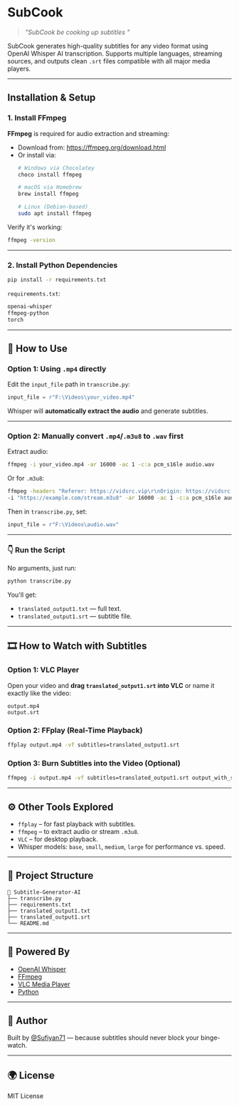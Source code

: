 # SubCook

> *"SubCook be cooking up subtitles "*

SubCook generates high-quality subtitles for any video format using OpenAI Whisper AI transcription. Supports multiple languages, streaming sources, and outputs clean `.srt` files compatible with all major media players.

---

## Installation & Setup

### 1. Install FFmpeg

**FFmpeg** is required for audio extraction and streaming:
- Download from: https://ffmpeg.org/download.html
- Or install via:
  ```bash
  # Windows via Chocolatey
  choco install ffmpeg

  # macOS via Homebrew
  brew install ffmpeg

  # Linux (Debian-based)
  sudo apt install ffmpeg
  ```

Verify it's working:

```bash
ffmpeg -version
```

---

### 2. Install Python Dependencies

```bash
pip install -r requirements.txt
```

`requirements.txt`:

```txt
openai-whisper
ffmpeg-python
torch
```

---

## 🧪 How to Use

### Option 1: Using `.mp4` directly

Edit the `input_file` path in `transcribe.py`:

```python
input_file = r"F:\Videos\your_video.mp4"
```

Whisper will **automatically extract the audio** and generate subtitles.

---

### Option 2: Manually convert `.mp4`/`.m3u8` to `.wav` first

Extract audio:

```bash
ffmpeg -i your_video.mp4 -ar 16000 -ac 1 -c:a pcm_s16le audio.wav
```

Or for `.m3u8`:

```bash
ffmpeg -headers "Referer: https://vidsrc.vip\r\nOrigin: https://vidsrc.vip\r\n" \
-i "https://example.com/stream.m3u8" -ar 16000 -ac 1 -c:a pcm_s16le audio.wav
```

Then in `transcribe.py`, set:

```python
input_file = r"F:\Videos\audio.wav"
```

---

### 👇 Run the Script

No arguments, just run:

```bash
python transcribe.py
```

You'll get:

* `translated_output1.txt` — full text.
* `translated_output1.srt` — subtitle file.

---

## 🎞️ How to Watch with Subtitles

### Option 1: VLC Player

Open your video and **drag `translated_output1.srt` into VLC** or name it exactly like the video:

```
output.mp4
output.srt
```

### Option 2: FFplay (Real-Time Playback)

```bash
ffplay output.mp4 -vf subtitles=translated_output1.srt
```

### Option 3: Burn Subtitles into the Video (Optional)

```bash
ffmpeg -i output.mp4 -vf subtitles=translated_output1.srt output_with_subs.mp4
```

---

## ⚙️ Other Tools Explored

* `ffplay` – for fast playback with subtitles.
* `ffmpeg` – to extract audio or stream `.m3u8`.
* `VLC` – for desktop playback.
* Whisper models: `base`, `small`, `medium`, `large` for performance vs. speed.

---

## 📁 Project Structure

```
📁 Subtitle-Generator-AI
├── transcribe.py
├── requirements.txt
├── translated_output1.txt
├── translated_output1.srt
└── README.md
```

---

## 🧠 Powered By

* [OpenAI Whisper](https://github.com/openai/whisper)
* [FFmpeg](https://ffmpeg.org/)
* [VLC Media Player](https://www.videolan.org/vlc/)
* [Python](https://www.python.org/)

---

## 🙌 Author

Built by [@Sufiyan71](https://github.com/Sufiyan71) — because subtitles should never block your binge-watch.

---

## 🌍 License

MIT License
